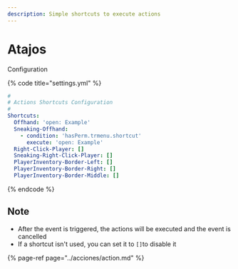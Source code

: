 ```yaml
---
description: Simple shortcuts to execute actions
---
```


# Atajos

Configuration

{% code title="settings.yml" %}
```yaml
#
# Actions Shortcuts Configuration
#
Shortcuts:
  Offhand: 'open: Example'
  Sneaking-Offhand:
    - condition: 'hasPerm.trmenu.shortcut'
      execute: 'open: Example'
  Right-Click-Player: []
  Sneaking-Right-Click-Player: []
  PlayerInventory-Border-Left: []
  PlayerInventory-Border-Right: []
  PlayerInventory-Border-Middle: []
```
{% endcode %}

## Note

* After the event is triggered, the actions will be executed and the event is cancelled
* If a shortcut isn't used, you can set it to `[]`to disable it

{% page-ref page="../acciones/action.md" %}



